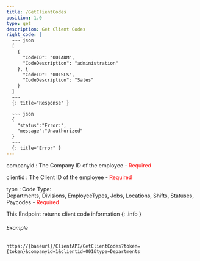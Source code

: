 ```yaml
---
title: /GetClientCodes
position: 1.0
type: get
description: Get Client Codes
right_code: |
  ~~~ json
  [
    {
      "CodeID": "001ADM",
      "CodeDescription": "administration"
    }, {
      "CodeID": "001SLS",
      "CodeDescription": "Sales"
    }
  ]
  ~~~
  {: title="Response" }

  ~~~ json
  {
    "status":"Error:",
    "message":"Unauthorized"
  }
  ~~~
  {: title="Error" }
---
```

companyid
: The Company ID of the employee - <span style="color: red">Required</span>

clientid
: The Client ID of the employee - <span style="color: red">Required</span>

type
: Code Type: <br/> Departments, Divisions, EmployeeTypes, Jobs, Locations, Shifts, Statuses, Paycodes - <span style="color: red">Required</span>

This Endpoint returns client code information
{: .info }

###### Example

```
https://{baseurl}/ClientAPI/GetClientCodes?token={token}&companyid=1&clientid=001&type=Departments
```
